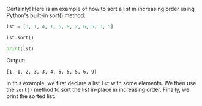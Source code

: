 Certainly! Here is an example of how to sort a list in increasing order using Python's built-in sort() method:

```python
lst = [3, 1, 4, 1, 5, 9, 2, 6, 5, 3, 5]

lst.sort()

print(lst)
```

Output:
```
[1, 1, 2, 3, 3, 4, 5, 5, 5, 6, 9]
```

In this example, we first declare a list `lst` with some elements. We then use the `sort()` method to sort the list in-place in increasing order. Finally, we print the sorted list.